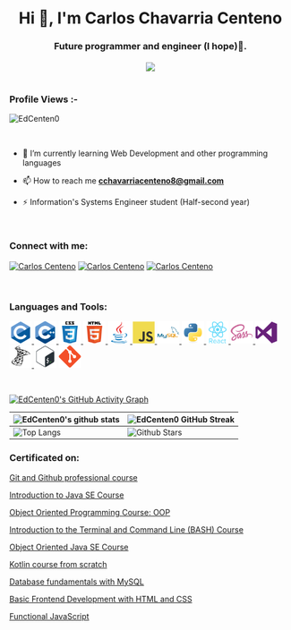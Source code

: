 <h1 align="center">Hi 👋, I'm Carlos Chavarria Centeno</h1>
<h3 align="center">Future programmer and engineer (I hope)🌟.</h3>
<div align="center">
<img src="https://usagif.com/wp-content/uploads/2022/hqgif/chenso-man-68-denji-shows-peace-sign-acegif.gif" align="center"/>
</div>  

<br>

<p align="right"> <h3>Profile Views :-</h3> <img src="https://komarev.com/ghpvc/?username=EdCenten0&label=Profile%20views&color=0e75b6&style=flat"
    alt="EdCenten0" /> 
  </p>

<br>


- 🌱 I’m currently learning Web Development and other programming languages

- 📫 How to reach me **cchavarriacenteno8@gmail.com**

- ⚡ Information's Systems Engineer student (Half-second year)

<br>

<h3 align="left">Connect with me:</h3>
<p align="left">
  <a href="https://www.linkedin.com/in/carlos-centeno-2a4669186" target="blank"><img align="center"
      src="https://raw.githubusercontent.com/rahuldkjain/github-profile-readme-generator/master/src/images/icons/Social/linked-in-alt.svg"
      alt="Carlos Centeno" height="30" width="40" /></a>
  <a href="https://www.instagram.com/centeno_cocinado" target="blank"><img align="center"
      src="https://raw.githubusercontent.com/rahuldkjain/github-profile-readme-generator/master/src/images/icons/Social/instagram.svg"
      alt="Carlos Centeno" height="30" width="40" /></a>
 <a href="https://twitter.com/CarlosSuspect" target="blank"><img align="center"
      src="https://raw.githubusercontent.com/rahuldkjain/github-profile-readme-generator/master/src/images/icons/Social/twitter.svg"
      alt="Carlos Centeno" height="30" width="40" /></a>
</p>

<br>

<h3 align="left">Languages and Tools:</h3>
<p align="left"> <a href="https://www.cprogramming.com/" target="_blank"
    rel="noreferrer"> <img src="https://raw.githubusercontent.com/devicons/devicon/master/icons/c/c-original.svg"
      alt="c" width="40" height="40" /> </a> <a href="https://www.w3schools.com/cpp/" target="_blank" rel="noreferrer">
    <img src="https://raw.githubusercontent.com/devicons/devicon/master/icons/cplusplus/cplusplus-original.svg"
      alt="cplusplus" width="40" height="40" /> </a> <a href="https://www.w3schools.com/css/" target="_blank"
    rel="noreferrer"> <img
      src="https://raw.githubusercontent.com/devicons/devicon/master/icons/css3/css3-original-wordmark.svg" alt="css3"
      width="40" height="40" /> </a> <a href="https://www.w3.org/html/" target="_blank" rel="noreferrer"> <img
      src="https://raw.githubusercontent.com/devicons/devicon/master/icons/html5/html5-original-wordmark.svg"
      alt="html5" width="40" height="40" /> </a> <a href="https://www.java.com" target="_blank" rel="noreferrer"> <img
      src="https://raw.githubusercontent.com/devicons/devicon/master/icons/java/java-original.svg" alt="java" width="40"
      height="40" /> </a> <a href="https://developer.mozilla.org/en-US/docs/Web/JavaScript" target="_blank"
    rel="noreferrer"> <img
      src="https://raw.githubusercontent.com/devicons/devicon/master/icons/javascript/javascript-original.svg"
      alt="javascript" width="40" height="40" /> </a> <a href="https://www.mysql.com/" target="_blank" rel="noreferrer"> <img
      src="https://raw.githubusercontent.com/devicons/devicon/master/icons/mysql/mysql-original-wordmark.svg"
      alt="mysql" width="40" height="40" /> </a> </a>  <a href="https://www.python.org" target="_blank" rel="noreferrer"> <img
      src="https://raw.githubusercontent.com/devicons/devicon/master/icons/python/python-original.svg" alt="python"
      width="40" height="40" /> </a> <a href="https://reactjs.org/" target="_blank" rel="noreferrer"> <img
      src="https://raw.githubusercontent.com/devicons/devicon/master/icons/react/react-original-wordmark.svg"
      alt="react" width="40" height="40" /> </a> <a href="https://sass-lang.com" target="_blank" rel="noreferrer"> <img
      src="https://raw.githubusercontent.com/devicons/devicon/master/icons/sass/sass-original.svg" alt="sass" width="40"
      height="40" /> </a> <a href="https://visualstudio.microsoft.com/es/" target="_blank"
    rel="noreferrer"> <img src="https://github.com/devicons/devicon/blob/master/icons/visualstudio/visualstudio-plain.svg"
      alt="c" width="40" height="40" /> </a> <a href="https://www.microsoft.com/es-es/sql-server/sql-server-2019" target="_blank"
    rel="noreferrer"> <img src="https://github.com/devicons/devicon/blob/master/icons/microsoftsqlserver/microsoftsqlserver-plain.svg"
      alt="c" width="40" height="40" /> </a><a href="https://www.gnu.org/software/bash/" target="_blank"
    rel="noreferrer"> <img src="https://github.com/devicons/devicon/blob/master/icons/bash/bash-original.svg"
      alt="c" width="40" height="40" /></a>   <a href="https://git-scm.com/" target="_blank"
    rel="noreferrer"> <img src="https://github.com/devicons/devicon/blob/master/icons/git/git-plain.svg"
      alt="c" width="40" height="40" /></a> </p>

<br>

[![EdCenten0's GitHub Activity Graph](https://activity-graph.herokuapp.com/graph?username=EdCenten0&theme=tokyonight)](https://git.io/praveenscience)

| ![EdCenten0's github stats](https://github-readme-stats.vercel.app/api?username=EdCenten0&show_icons=true&theme=tokyonight) | ![EdCenten0 GitHub Streak](https://github-readme-streak-stats.herokuapp.com/?user=EdCenten0&theme=tokyonight) |
| --- | --- |
| ![Top Langs](https://github-readme-stats.vercel.app/api/top-langs/?username=EdCenten0&theme=tokyonight) | ![Github Stars](https://github-readme-stats.vercel.app/api?username=EdCenten0&show_icons=true&locale=en&count_private=true&hide_rank=true&custom_title=My%20GitHub%20Stats&disable_animations=true&theme=tokyonight) |




### Certificated on:

[Git and Github professional course](https://platzi.com/p/cchavarriacenteno8/curso/1557-git-github/diploma/detalle/ "Git and Github professional course")

[Introduction to Java SE Course](https://platzi.com/p/cchavarriacenteno8/curso/1631-java-basico/diploma/detalle/ "Introduction to Java SE Course")
 
[Object Oriented Programming Course: OOP](https://platzi.com/p/cchavarriacenteno8/curso/1474-course/diploma/detalle/ "Object Oriented Programming Course: OOP")

[Introduction to the Terminal and Command Line (BASH) Course](https://platzi.com/p/cchavarriacenteno8/curso/2292-terminal/diploma/detalle/  "Introduction to the Terminal and Command Line (BASH) Course")

[Object Oriented Java SE Course](https://platzi.com/p/cchavarriacenteno8/curso/1629-java-oop/diploma/detalle/ "Object Oriented Java SE Course")

[Kotlin course from scratch](https://platzi.com/p/cchavarriacenteno8/curso/2245-kotlin/diploma/detalle/ "Kotlin course from scratch")

[Database fundamentals with MySQL](https://platzi.com/p/cchavarriacenteno8/curso/1566-bd/diploma/detalle/ "Database fundamentals with MySQL")

[Basic Frontend Development with HTML and CSS](https://platzi.com/p/cchavarriacenteno8/curso/2477-frontend-developer-practico/diploma/detalle/ "Basic Frontend Development with HTML and CSS")

[Functional JavaScript](https://platzi.com/p/cchavarriacenteno8/curso/3271-javascript-practico/diploma/detalle/ "Functional JavaScript")

